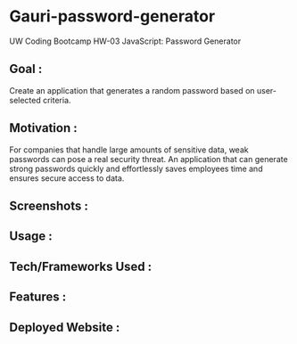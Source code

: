 # Gauri-password-generator
UW Coding Bootcamp HW-03 JavaScript: Password Generator

## Goal :

Create an application that generates a random password based on user-selected criteria.

## Motivation :

For companies that handle large amounts of sensitive data, weak passwords can pose a real security threat. An application that can generate strong passwords quickly and effortlessly saves employees time and ensures secure access to data.

## Screenshots :

## Usage : 

## Tech/Frameworks Used :

## Features :

## Deployed Website :
